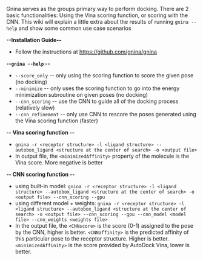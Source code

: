 Gnina serves as the groups primary way to perform docking. There are 2 basic functionalities: Using the Vina scoring function, or scoring with the CNN. This wiki will explain a little extra about the results of running `gnina --help` and show some common use case scenarios

**--Installation Guide--**
* Follow the instructions at https://github.com/gnina/gnina

**--`gnina --help` --**
* `--score_only`  -- only using the scoring function to score the given pose (no docking)
* `--minimize` -- only uses the scoring function to go into the energy minimization subroutine on given poses (no docking)
* `--cnn_scoring` -- use the CNN to guide all of the docking process (relatively slow)
* `--cnn_refinement` -- only use CNN to rescore the poses generated using the Vina scoring function (faster)

**-- Vina scoring function --**
* `gnina -r <receptor structure> -l <ligand structure> --autobox_ligand <structure at the center of search> -o <output file>`
* In output file, the `<minimizedAffinity>` property of the molecule is the Vina score. More negative is better

**-- CNN scoring function --**
* using built-in model: `gnina -r <receptor structure> -l <ligand structure> --autobox_ligand <structure at the center of search> -o <output file> --cnn_scoring --gpu` 
* using different model + weights: `gnina -r <receptor structure> -l <ligand structure> --autobox_ligand <structure at the center of search> -o <output file> --cnn_scoring --gpu --cnn_model <model file> --cnn_weights <weights file>`
* In the output file, the `<CNNscore>` is the score (0-1) assigned to the pose by the CNN, higher is better. `<CNNaffinity>` is the predicted affinity of this particular pose to the receptor structure. Higher is better. `<minimizedAffinity>` is the score provided by AutoDock Vina, lower is better.